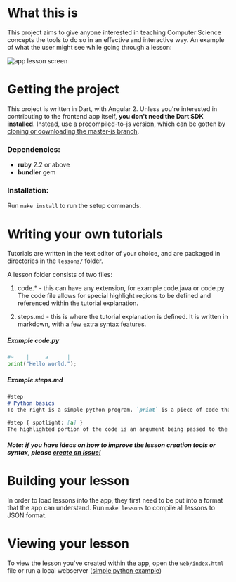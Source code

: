 # What this is

This project aims to give anyone interested in teaching Computer Science concepts the tools to do so in an effective and interactive way.
An example of what the user might see while going through a lesson:

![app lesson screen](http://i.imgur.com/5j8lHHl.png)

# Getting the project

This project is written in Dart, with Angular 2. Unless you're interested in contributing to the frontend app itself, **you don't need the Dart SDK installed**. Instead, use a precompiled-to-js version, which can be gotten by [cloning or downloading the master-js branch](https://github.com/ahirschberg/code_steps/tree/master-js).

### Dependencies:
* **ruby** 2.2 or above
* **bundler** gem

### Installation:
Run `make install` to run the setup commands.

# Writing your own tutorials

Tutorials are written in the text editor of your choice, and are packaged in directories in the `lessons/` folder.

A lesson folder consists of two files:

1. code.\* - this can have any extension, for example code.java or code.py. The code file allows for special highlight regions to be defined and referenced within the tutorial explanation.

2. steps.md - this is where the tutorial explanation is defined. It is written in markdown, with a few extra syntax features.

##### Example *code.py*
```python
#~    |     a      |
print("Hello world.");
```
##### Example *steps.md*

```markdown
#step
# Python basics
To the right is a simple python program. `print` is a piece of code that displays a line of text in the program's console.

#step { spotlight: [a] }
The highlighted portion of the code is an argument being passed to the print statement.
```

##### Note: if you have ideas on how to improve the lesson creation tools or syntax, please [create an issue!](https://github.com/ahirschberg/code_steps/issues)

# Building your lesson
In order to load lessons into the app, they first need to be put into a format that the app can understand. Run `make lessons` to compile all lessons to JSON format.

# Viewing your lesson
To view the lesson you've created within the app, open the `web/index.html` file or run a local webserver ([simple python example](http://www.linuxjournal.com/content/tech-tip-really-simple-http-server-python))
